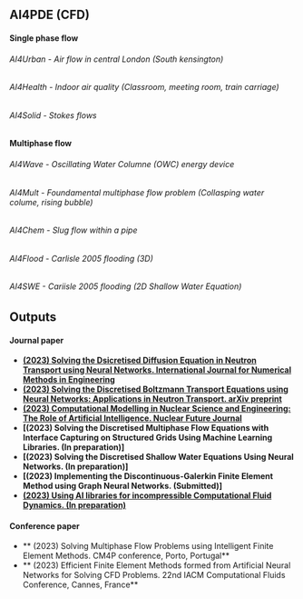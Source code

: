 ## AI4PDE (CFD)

#### Single phase flow 
###### AI4Urban  - Air flow in central London (South kensington) 
###### AI4Health - Indoor air quality (Classroom, meeting room, train carriage)
###### AI4Solid  - Stokes flows
#### Multiphase flow
###### AI4Wave  - Oscillating Water Columne (OWC) energy device 
###### AI4Mult  - Foundamental multiphase flow problem (Collasping water colume, rising bubble)
###### AI4Chem  - Slug flow within a pipe 
###### AI4Flood - Carlisle 2005 flooding (3D)
###### AI4SWE   - Cariisle 2005 flooding (2D Shallow Water Equation)

## Outputs

#### Journal paper
- **[(2023) Solving the Dsicretised Diffusion Equation in Neutron Transport using Neural Networks. International Journal for Numerical Methods in Engineering](http://doi.org/10.1002/nme.7321)**
- **[(2023) Solving the Discretised Boltzmann Transport Equations using Neural Networks: Applications in Neutron Transport. arXiv preprint](https://doi.org/10.48550/arXiv.2301.09991)**
- **[(2023) Computational Modelling in Nuclear Science and Engineering: The Role of Artificial Intelligence. Nuclear Future Journal](https://www.nuclearinst.com/Nuclear-Future-19)**
- **[(2023) Solving the Discretised
Multiphase Flow Equations with Interface Capturing on Structured Grids Using Machine Learning
Libraries. (In preparation)]**
- **[(2023) Solving the Discretised Shallow Water Equations Using Neural Networks. (In preparation)]**
- **[(2023) Implementing the Discontinuous-Galerkin Finite Element Method using Graph Neural Networks. (Submitted)]**
- **[(2023) Using AI libraries for incompressible Computational Fluid Dynamics. (In preparation)](https://www.imperial.ac.uk/people/boyang.chen16/document/10322/AI_for_CFD/?AI_for_CFD.pdf)**

#### Conference paper 
- ** (2023) Solving Multiphase Flow Problems using Intelligent Finite Element Methods. CM4P conference, Porto, Portugal**
- ** (2023) Efficient Finite Element Methods formed from Artificial Neural Networks for Solving CFD Problems. 22nd IACM Computational Fluids Conference, Cannes, France**

